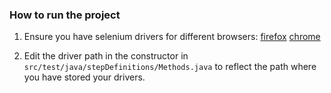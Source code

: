 ### How to run the project

1. Ensure you have selenium drivers for different browsers: 
[firefox](https://github.com/mozilla/geckodriver/releases)
[chrome](https://chromedriver.chromium.org/downloads)
   
2. Edit the driver path in the constructor in `src/test/java/stepDefinitions/Methods.java` 
   to reflect the path where you have stored your drivers. 
